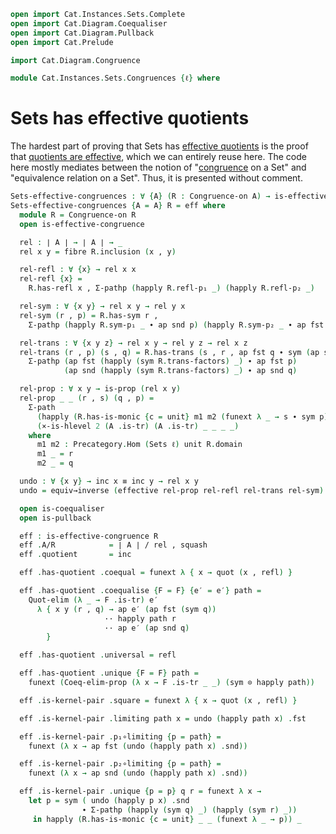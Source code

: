 ```agda
open import Cat.Instances.Sets.Complete
open import Cat.Diagram.Coequaliser
open import Cat.Diagram.Pullback
open import Cat.Prelude

import Cat.Diagram.Congruence

module Cat.Instances.Sets.Congruences {ℓ} where
```

# Sets has effective quotients

<!--
```agda
open Cat.Diagram.Congruence (Sets-finitely-complete {ℓ = ℓ})
private
  unit : Set ℓ
  unit = Lift ℓ ⊤ , λ x y p q i j → lift tt
```
-->

The hardest part of proving that Sets has [effective quotients] is the
proof that [quotients are effective], which we can entirely reuse here.
The code here mostly mediates between the notion of "[congruence] on a
Set" and "equivalence relation on a Set". Thus, it is presented without
comment.

[effective quotients]: Cat.Diagram.Congruence.html#effective-congruences
[quotients are effective]: Data.Set.Coequaliser.html#effectivity
[congruence]: Cat.Diagram.Congruence.html

```agda
Sets-effective-congruences : ∀ {A} (R : Congruence-on A) → is-effective-congruence R
Sets-effective-congruences {A = A} R = eff where
  module R = Congruence-on R
  open is-effective-congruence

  rel : ∣ A ∣ → ∣ A ∣ → _
  rel x y = fibre R.inclusion (x , y)

  rel-refl : ∀ {x} → rel x x
  rel-refl {x} =
    R.has-refl x , Σ-pathp (happly R.refl-p₁ _) (happly R.refl-p₂ _)

  rel-sym : ∀ {x y} → rel x y → rel y x
  rel-sym (r , p) = R.has-sym r ,
    Σ-pathp (happly R.sym-p₁ _ ∙ ap snd p) (happly R.sym-p₂ _ ∙ ap fst p)

  rel-trans : ∀ {x y z} → rel x y → rel y z → rel x z
  rel-trans (r , p) (s , q) = R.has-trans (s , r , ap fst q ∙ sym (ap snd p)) ,
    Σ-pathp (ap fst (happly (sym R.trans-factors) _) ∙ ap fst p)
            (ap snd (happly (sym R.trans-factors) _) ∙ ap snd q)

  rel-prop : ∀ x y → is-prop (rel x y)
  rel-prop _ _ (r , s) (q , p) =
    Σ-path
      (happly (R.has-is-monic {c = unit} m1 m2 (funext λ _ → s ∙ sym p)) _)
      (×-is-hlevel 2 (A .is-tr) (A .is-tr) _ _ _ _)
    where
      m1 m2 : Precategory.Hom (Sets ℓ) unit R.domain
      m1 _ = r
      m2 _ = q

  undo : ∀ {x y} → inc x ≡ inc y → rel x y
  undo = equiv→inverse (effective rel-prop rel-refl rel-trans rel-sym)

  open is-coequaliser
  open is-pullback

  eff : is-effective-congruence R
  eff .A/R            = ∣ A ∣ / rel , squash
  eff .quotient       = inc

  eff .has-quotient .coequal = funext λ { x → quot (x , refl) }

  eff .has-quotient .coequalise {F = F} {e′ = e′} path =
    Quot-elim (λ _ → F .is-tr) e′
      λ { x y (r , q) → ap e′ (ap fst (sym q))
                     ·· happly path r
                     ·· ap e′ (ap snd q)
        }

  eff .has-quotient .universal = refl

  eff .has-quotient .unique {F = F} path =
    funext (Coeq-elim-prop (λ x → F .is-tr _ _) (sym ⊙ happly path))

  eff .is-kernel-pair .square = funext λ { x → quot (x , refl) }

  eff .is-kernel-pair .limiting path x = undo (happly path x) .fst

  eff .is-kernel-pair .p₁∘limiting {p = path} =
    funext (λ x → ap fst (undo (happly path x) .snd))

  eff .is-kernel-pair .p₂∘limiting {p = path} =
    funext (λ x → ap snd (undo (happly path x) .snd))

  eff .is-kernel-pair .unique {p = p} q r = funext λ x →
    let p = sym ( undo (happly p x) .snd
                ∙ Σ-pathp (happly (sym q) _) (happly (sym r) _))
     in happly (R.has-is-monic {c = unit} _ _ (funext λ _ → p)) _
```
